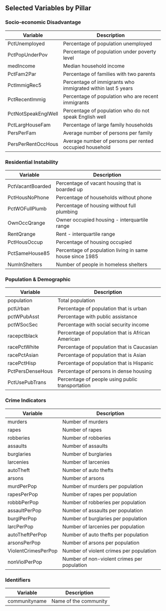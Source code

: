 ## Selected Variables by Pillar


### Socio-economic Disadvantage

| Variable | Description |
|----------|-------------|
| PctUnemployed | Percentage of population unemployed |
| PctPopUnderPov | Percentage of population under poverty level |
| medIncome | Median household income |
| PctFam2Par | Percentage of families with two parents |
| PctImmigRec5 | Percentage of immigrants who immigrated within last 5 years |
| PctRecentImmig | Percentage of population who are recent immigrants |
| PctNotSpeakEnglWell | Percentage of population who do not speak English well |
| PctLargHouseFam | Percentage of large family households |
| PersPerFam | Average number of persons per family |
| PersPerRentOccHous | Average number of persons per rented occupied household |

### Residential Instability

| Variable | Description |
|----------|-------------|
| PctVacantBoarded | Percentage of vacant housing that is boarded up |
| PctHousNoPhone | Percentage of households without phone |
| PctWOFullPlumb | Percentage of housing without full plumbing |
| OwnOccQrange | Owner occupied housing - interquartile range |
| RentQrange | Rent - interquartile range |
| PctHousOccup | Percentage of housing occupied |
| PctSameHouse85 | Percentage of population living in same house since 1985 |
| NumInShelters | Number of people in homeless shelters |

### Population & Demographic

| Variable | Description |
|----------|-------------|
| population | Total population |
| pctUrban | Percentage of population that is urban |
| pctWPubAsst | Percentage with public assistance |
| pctWSocSec | Percentage with social security income |
| racepctblack | Percentage of population that is African American |
| racePctWhite | Percentage of population that is Caucasian |
| racePctAsian | Percentage of population that is Asian |
| racePctHisp | Percentage of population that is Hispanic |
| PctPersDenseHous | Percentage of persons in dense housing |
| PctUsePubTrans | Percentage of people using public transportation |

### Crime Indicators

| Variable | Description |
|----------|-------------|
| murders | Number of murders |
| rapes | Number of rapes |
| robberies | Number of robberies |
| assaults | Number of assaults |
| burglaries | Number of burglaries |
| larcenies | Number of larcenies |
| autoTheft | Number of auto thefts |
| arsons | Number of arsons |
| murdPerPop | Number of murders per population |
| rapesPerPop | Number of rapes per population |
| robbbPerPop | Number of robberies per population |
| assaultPerPop | Number of assaults per population |
| burglPerPop | Number of burglaries per population |
| larcPerPop | Number of larcenies per population |
| autoTheftPerPop | Number of auto thefts per population |
| arsonsPerPop | Number of arsons per population |
| ViolentCrimesPerPop | Number of violent crimes per population |
| nonViolPerPop | Number of non-violent crimes per population |

### Identifiers

| Variable | Description |
|----------|-------------|
| communityname | Name of the community |
